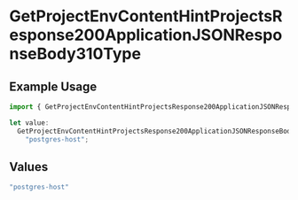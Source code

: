 # GetProjectEnvContentHintProjectsResponse200ApplicationJSONResponseBody310Type

## Example Usage

```typescript
import { GetProjectEnvContentHintProjectsResponse200ApplicationJSONResponseBody310Type } from "@vercel/sdk/models/operations/getprojectenv.js";

let value:
  GetProjectEnvContentHintProjectsResponse200ApplicationJSONResponseBody310Type =
    "postgres-host";
```

## Values

```typescript
"postgres-host"
```